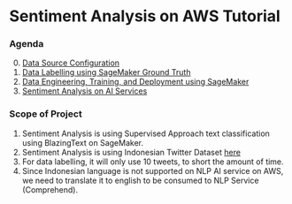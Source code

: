 # Sentiment Analysis on AWS Tutorial

### Agenda
0. [Data Source Configuration](docs/DataSource.md)
1. [Data Labelling using SageMaker Ground Truth](docs/DataLabelling.md)
2. [Data Engineering, Training, and Deployment using SageMaker](docs/DevelopmentSM.md)
3. [Sentiment Analysis on AI Services](docs/AIServices.md)

### Scope of Project
1. Sentiment Analysis is using Supervised Approach text classification using BlazingText on SageMaker.
2. Sentiment Analysis is using Indonesian Twitter Dataset [here](http://ridi.staff.ugm.ac.id/2019/03/06/indonesia-sentiment-analysis-dataset/)
3. For data labelling, it will only use 10 tweets, to short the amount of time.
4. Since Indonesian language is not supported on NLP AI service on AWS, we need to translate it to english to be consumed to NLP Service (Comprehend).